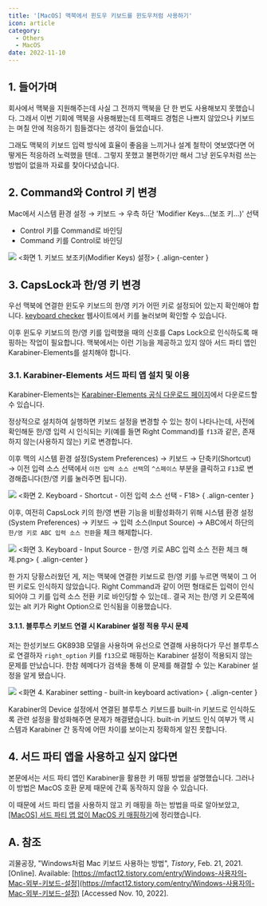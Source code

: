 ```yaml
---
title: '[MacOS] 맥북에서 윈도우 키보드를 윈도우처럼 사용하기'
icon: article
category:
  - Others
  - MacOS
date: 2022-11-10
---
```


## 1. 들어가며

회사에서 맥북을 지원해주는데 사실 그 전까지 맥북을 단 한 번도 사용해보지 못했습니다. 그래서 이번 기회에 맥북을 사용해봤는데 트랙패드 경험은 나쁘지 않았으나 키보드는 며칠 안에 적응하기 힘들겠다는 생각이 들었습니다.

그래도 맥북의 키보드 입력 방식에 효율이 좋음을 느끼거나 설계 철학이 엿보였다면 어떻게든 적응하려 노력했을 텐데.. 그렇지 못했고 불편하기만 해서 그냥 윈도우처럼 쓰는 방법이 없을까 자료를 찾아다녔습니다.

## 2. Command와 Control 키 변경
Mac에서 시스템 환경 설정 → 키보드 → 우측 하단 'Modifier Keys...(보조 키...)' 선택

- Control 키를 Command로 바인딩
- Command 키를 Control로 바인딩

![](https://drive.google.com/uc?export=view&id=1xCaYTi4n0NoNOZ0om6Jpf0mIIxf30iwT)
&lt;화면 1. 키보드 보조키(Modifier Keys) 설정&gt;
{ .align-center }

## 3. CapsLock과 한/영 키 변경
우선 맥북에 연결한 윈도우 키보드의 한/영 키가 어떤 키로 설정되어 있는지 확인해야 합니다. [keyboard checker](https://keyboardchecker.com/) 웹사이트에서 키를 눌러보며 확인할 수 있습니다.

이후 윈도우 키보드의 한/영 키를 입력했을 때의 신호를 Caps Lock으로 인식하도록 매핑하는 작업이 필요합니다. 맥북에서는 이런 기능을 제공하고 있지 않아 서드 파티 앱인 Karabiner-Elements를 설치해야 합니다.

### 3.1. Karabiner-Elements 서드 파티 앱 설치 및 이용
Karabiner-Elements는 [Karabiner-Elements 공식 다운로드 페이지](https://karabiner-elements.pqrs.org/)에서 다운로드할 수 있습니다.

정상적으로 설치하여 실행하면 키보드 설정을 변경할 수 있는 창이 나타나는데, 사전에 확인해둔 한/영 입력 시 인식되는 키(예를 들면 Right Command)를 `f13`과 같은, 존재하지 않는(사용하지 않는) 키로 변경합니다.

이후 맥의 시스템 환경 설정(System Preferences) → 키보드 → 단축키(Shortcut) → 이전 입력 소스 선택에서 `이전 입력 소스 선택`의 `^스페이스` 부분을 클릭하고 `F13`로 변경해줍니다(한/영 키를 눌러주면 됩니다).

![](https://drive.google.com/uc?export=view&id=1Lpjbd2beV3P3hBZjrDhdPXfwN-ox0XG0)
&lt;화면 2. Keyboard - Shortcut - 이전 입력 소스 선택 - F18&gt;
{ .align-center }

이후, 여전히 CapsLock 키의 한/영 변환 기능을 비활성화하기 위해 시스템 환경 설정(System Preferences) → 키보드 → 입력 소스(Input Source) → ABC에서 하단의 `한/영 키로 ABC 입력 소스 전환`을 체크 해제합니다.

![](https://drive.google.com/uc?export=view&id=1Kxrg-AV_itkUNQUj2N9TX6cBPcpAkeaA)
&lt;화면 3. Keyboard - Input Source - 한/영 키로 ABC 입력 소스 전환 체크 해제.png&gt;
{ .align-center }

한 가지 당황스러웠던 게, 저는 맥북에 연결한 키보드로 한/영 키를 누르면 맥북이 그 어떤 키로도 인식하지 않았습니다. Right Command과 같이 어떤 형태로든 입력이 인식되어야 그 키를 입력 소스 전환 키로 바인딩할 수 있는데.. 결국 저는 한/영 키 오른쪽에 있는 alt 키가 Right Option으로 인식됨을 이용했습니다.

#### 3.1.1. 블루투스 키보드 연결 시 Karabiner 설정 적용 무시 문제
저는 한성키보드 GK893B 모델을 사용하며 유선으로 연결해 사용하다가 무선 블루투스로 연결하자 `right_option` 키를 `f13`으로 매핑하는 Karabiner 설정이 적용되지 않는 문제를 만났습니다. 한참 헤메다가 검색을 통해 이 문제를 해결할 수 있는 Karabiner 설정을 알게 됐습니다.

![](https://drive.google.com/uc?export=view&id=1vSXATMy6ZPnff3WU1IuH30_gCrf87OjG)
&lt;화면 4. Karabiner setting - built-in keyboard activation&gt;
{ .align-center }

Karabiner의 Device 설정에서 연결된 블루투스 키보드를 built-in 키보드로 인식하도록 관련 설정을 활성화해주면 문제가 해결됐습니다. built-in 키보드 인식 여부가 맥 시스템과 Karabiner 간 동작에 어떤 차이를 보이는지 정확하게 알진 못합니다.

## 4. 서드 파티 앱을 사용하고 싶지 않다면
본문에서는 서드 파티 앱인 Karabiner을 활용한 키 매핑 방법을 설명했습니다. 그러나 이 방법은 MacOS 호환 문제 때문에 간혹 동작하지 않을 수 있습니다.

이 때문에 서드 파티 앱을 사용하지 않고 키 매핑을 하는 방법을 따로 알아보았고, [[MacOS] 서드 파티 앱 없이 MacOS 키 매핑하기](mac-key-mapping-not-using-third-party-apps.html)에 정리했습니다.

## A. 참조
괴물공장, "Windows처럼 Mac 키보드 사용하는 방법", *Tistory*, Feb. 21, 2021. [Online]. Available: [https://mfact12.tistory.com/entry/Windows-사용자의-Mac-외부-키보드-설정](https://mfact12.tistory.com/entry/Windows-사용자의-Mac-외부-키보드-설정) [Accessed Nov. 10, 2022].

